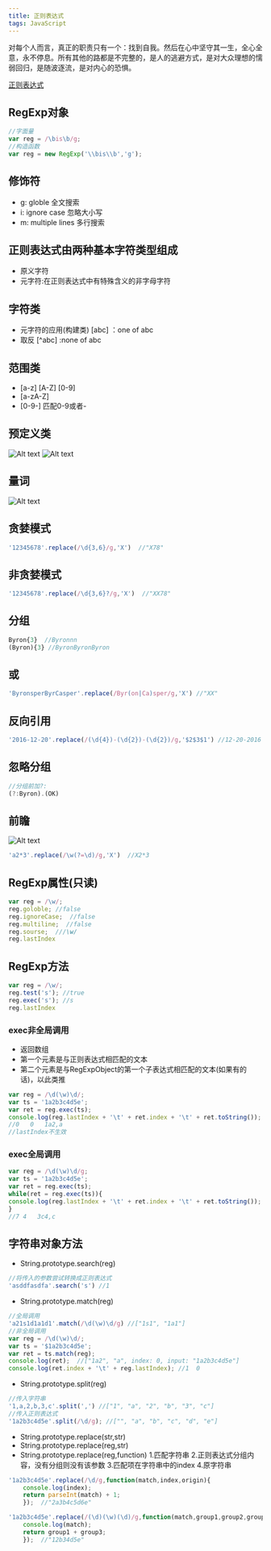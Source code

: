 ```yaml
---
title: 正则表达式
tags: JavaScript
---
```

对每个人而言，真正的职责只有一个：找到自我。然后在心中坚守其一生，全心全意，永不停息。所有其他的路都是不完整的，是人的逃避方式，是对大众理想的懦弱回归，是随波逐流，是对内心的恐惧。
<!-- more -->
[正则表达式](https://regexper.com/)
## RegExp对象
```js
//字面量
var reg = /\bis\b/g;                
//构造函数
var reg = new RegExp('\\bis\\b','g');
```

## 修饰符
* g: globle 全文搜索
* i: ignore case 忽略大小写
* m: multiple lines 多行搜索

## 正则表达式由两种基本字符类型组成
* 原义字符
* 元字符:在正则表达式中有特殊含义的非字母字符

## 字符类
* 元字符的应用(构建类)
[abc] ：one of abc
* 取反
[^abc] :none of abc

## 范围类
* [a-z] [A-Z] [0-9]
* [a-zA-Z]
* [0-9-]
匹配0-9或者-

## 预定义类
![Alt text](正则表达式/预定义类.png "预定义类")
![Alt text](正则表达式/边界.png "边界")

## 量词
![Alt text](正则表达式/量词.png "量词")

## 贪婪模式
```js
'12345678'.replace(/\d{3,6}/g,'X')  //"X78"
```

## 非贪婪模式
```js
'12345678'.replace(/\d{3,6}?/g,'X')  //"XX78"
```

## 分组
```js
Byron{3}  //Byronnn
(Byron){3} //ByronByronByron
```

## 或
```js
'ByronsperByrCasper'.replace(/Byr(on|Ca)sper/g,'X') //"XX"
```

## 反向引用
```js
'2016-12-20'.replace(/(\d{4})-(\d{2})-(\d{2})/g,'$2$3$1') //12-20-2016
```

## 忽略分组
```js
//分组前加?:
(?:Byron).(OK)
```

## 前瞻
![Alt text](../pic/前瞻.png "前瞻")
```js
'a2*3'.replace(/\w(?=\d)/g,'X')  //X2*3
```

## RegExp属性(只读)
```js
var reg = /\w/;
reg.goloble; //false
reg.ignoreCase;  //false
reg.multiline;  //false
reg.sourse;  ///\w/
reg.lastIndex
```

## RegExp方法
```js
var reg = /\w/;
reg.test('s'); //true
reg.exec('s'); //s
reg.lastIndex
```
### exec非全局调用
* 返回数组
* 第一个元素是与正则表达式相匹配的文本
* 第二个元素是与RegExpObject的第一个子表达式相匹配的文本(如果有的话)，以此类推
```js
var reg = /\d(\w)\d/;
var ts = '1a2b3c4d5e';
var ret = reg.exec(ts);
console.log(reg.lastIndex + '\t' + ret.index + '\t' + ret.toString());
//0   0   1a2,a
//lastIndex不生效
```

### exec全局调用
```js
var reg = /\d(\w)\d/g;
var ts = '1a2b3c4d5e';
var ret = reg.exec(ts);
while(ret = reg.exec(ts)){
console.log(reg.lastIndex + '\t' + ret.index + '\t' + ret.toString());
}
//7 4   3c4,c
```

## 字符串对象方法
* String.prototype.search(reg)
```js
//将传入的参数尝试转换成正则表达式
'asddfasdfa'.search('s') //1
```

* String.prototype.match(reg)
```js
//全局调用
'a21s1d1a1d1'.match(/\d(\w)\d/g) //["1s1", "1a1"]
//非全局调用
var reg = /\d(\w)\d/;
var ts = '$1a2b3c4d5e';
var ret = ts.match(reg);
console.log(ret);  //["1a2", "a", index: 0, input: "1a2b3c4d5e"]
console.log(ret.index + '\t' + reg.lastIndex); //1  0
```

* String.prototype.split(reg)
```js
//传入字符串
'1,a,2,b,3,c'.split(',') //["1", "a", "2", "b", "3", "c"]
//传入正则表达式
'1a2b3c4d5e'.split(/\d/g); //["", "a", "b", "c", "d", "e"]
```

* String.prototype.replace(str,str)
* String.prototype.replace(reg,str)
* String.prototype.replace(reg,function)
1.匹配字符串
2.正则表达式分组内容，没有分组则没有该参数
3.匹配项在字符串中的index
4.原字符串
```js
'1a2b3c4d5e'.replace(/\d/g,function(match,index,origin){
    console.log(index);
    return parseInt(match) + 1;
    });  //"2a3b4c5d6e"
```
```js
'1a2b3c4d5e'.replace(/(\d)(\w)(\d)/g,function(match,group1,group2,group3,index,origin){
    console.log(match);
    return group1 + group3;
    });  //"12b34d5e"
```